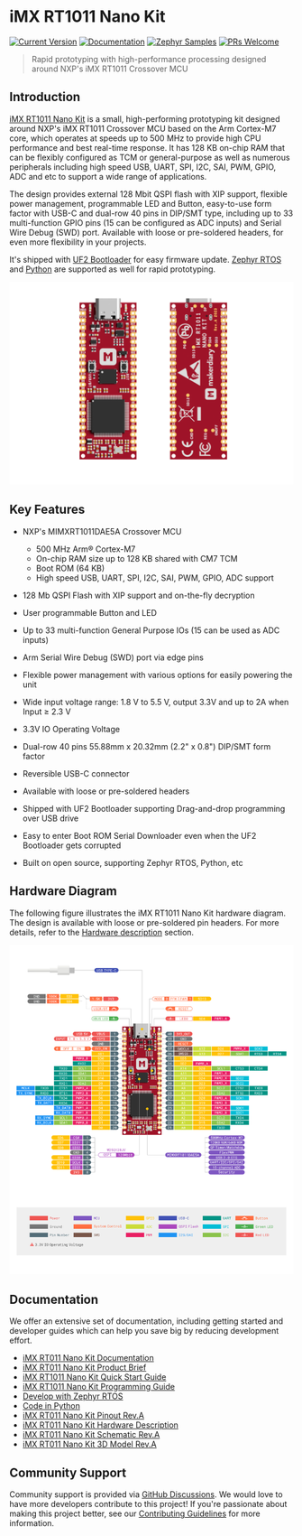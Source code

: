 # iMX RT1011 Nano Kit
[![Current Version](https://img.shields.io/github/tag/makerdiary/imxrt1011-nanokit.svg)](https://github.com/makerdiary/imxrt1011-nanokit/tags)
[![Documentation](https://github.com/makerdiary/imxrt1011-nanokit/actions/workflows/documentation.yml/badge.svg?branch=main)](https://wiki.makerdiary.com/imxrt1011-nanokit)
[![Zephyr Samples](https://github.com/makerdiary/imxrt1011-nanokit/actions/workflows/twister-samples.yml/badge.svg?branch=main)](https://wiki.makerdiary.com/imxrt1011-nanokit/guides/zephyr/samples/)
[![PRs Welcome](https://img.shields.io/badge/PRs-welcome-brightgreen.svg?color=informational)](/.github/CONTRIBUTING.md)

> Rapid prototyping with high-performance processing designed around NXP's iMX RT1011 Crossover MCU

## Introduction

[iMX RT1011 Nano Kit][imxrt1011-nanokit] is a small, high-performing prototyping kit designed around NXP's iMX RT1011 Crossover MCU based on the Arm Cortex-M7 core, which operates at speeds up to 500 MHz to provide high CPU performance and best real-time response. It has 128 KB on-chip RAM that can be flexibly configured as TCM or general-purpose as well as numerous peripherals including high speed USB, UART, SPI, I2C, SAI, PWM, GPIO, ADC and etc to support a wide range of applications.

The design provides external 128 Mbit QSPI flash with XIP support, flexible power management, programmable LED and Button, easy-to-use form factor with USB-C and dual-row 40 pins in DIP/SMT type, including up to 33 multi-function GPIO pins (15 can be configured as ADC inputs) and Serial Wire Debug (SWD) port. Available with loose or pre-soldered headers, for even more flexibility in your projects.

It's shipped with [UF2 Bootloader][uf2boot] for easy firmware update. [Zephyr RTOS][zephyr-guide] and [Python][python-guide] are supported as well for rapid prototyping.

![product hero](./docs/assets/images/imxrt1011-nanokit-hero.png)

## Key Features

* NXP's MIMXRT1011DAE5A Crossover MCU

    - 500 MHz Arm® Cortex-M7
    - On-chip RAM size up to 128 KB shared with CM7 TCM
    - Boot ROM (64 KB)
    - High speed USB, UART, SPI, I2C, SAI, PWM, GPIO, ADC support

* 128 Mb QSPI Flash with XIP support and on-the-fly decryption
* User programmable Button and LED
* Up to 33 multi-function General Purpose IOs (15 can be used as ADC inputs)
* Arm Serial Wire Debug (SWD) port via edge pins
* Flexible power management with various options for easily powering the unit
* Wide input voltage range: 1.8 V to 5.5 V, output 3.3V and up to 2A when Input ≥ 2.3 V
* 3.3V IO Operating Voltage
* Dual-row 40 pins 55.88mm x 20.32mm (2.2" x 0.8") DIP/SMT form factor
* Reversible USB-C connector
* Available with loose or pre-soldered headers
* Shipped with UF2 Bootloader supporting Drag-and-drop programming over USB drive
* Easy to enter Boot ROM Serial Downloader even when the UF2 Bootloader gets corrupted
* Built on open source, supporting Zephyr RTOS, Python, etc

## Hardware Diagram

The following figure illustrates the iMX RT1011 Nano Kit hardware diagram. The design is available with loose or pre-soldered pin headers. For more details, refer to the [Hardware description][hardware-description] section.

[![](./docs/assets/images/imxrt1011-nanokit-pinout_reva.png)][pinout]

## Documentation

We offer an extensive set of documentation, including getting started and developer guides which can help you save big by reducing development effort.

* [iMX RT011 Nano Kit Documentation][wiki]
* [iMX RT011 Nano Kit Product Brief][product-brief]
* [iMX RT1011 Nano Kit Quick Start Guide][quick-start]
* [iMX RT1011 Nano Kit Programming Guide][programming]
* [Develop with Zephyr RTOS][zephyr-guide]
* [Code in Python][python-guide]
* [iMX RT011 Nano Kit Pinout Rev.A][pinout]
* [iMX RT011 Nano Kit Hardware Description][hardware-description]
* [iMX RT011 Nano Kit Schematic Rev.A][schematic]
* [iMX RT011 Nano Kit 3D Model Rev.A][3d-model]

## Community Support

Community support is provided via [GitHub Discussions][discussions]. We would love to have more developers contribute to this project! If you're passionate about making this project better, see our [Contributing Guidelines][contributing] for more information.

[imxrt1011-nanokit]: https://makerdiary.com/products/imxrt1011-nanokit
[uf2boot]: https://wiki.makerdiary.com/imxrt1011-nanokit/programming/uf2boot/
[zephyr-guide]: https://wiki.makerdiary.com/imxrt1011-nanokit/guides/zephyr/
[python-guide]: https://wiki.makerdiary.com/imxrt1011-nanokit/guides/python/
[hardware-description]: https://wiki.makerdiary.com/imxrt1011-nanokit/imxrt1011-nanokit/hardware/
[pinout]: https://wiki.makerdiary.com/imxrt1011-nanokit/assets/attachments/imxrt1011-nanokit-pinout_reva.pdf
[wiki]: https://wiki.makerdiary.com/imxrt1011-nanokit/
[product-brief]: https://wiki.makerdiary.com/imxrt1011-nanokit/introduction/
[quick-start]: https://wiki.makerdiary.com/imxrt1011-nanokit/getting-started/
[programming]: https://wiki.makerdiary.com/imxrt1011-nanokit/programming/
[schematic]: https://wiki.makerdiary.com/imxrt1011-nanokit/assets/attachments/imxrt1011-nanokit-schematic_reva.pdf
[3d-model]: https://wiki.makerdiary.com/imxrt1011-nanokit/assets/attachments/imxrt1011-nanokit-3d-model_reva.zip
[discussions]: https://github.com/makerdiary/imxrt1011-nanokit/discussions
[contributing]: https://github.com/makerdiary/imxrt1011-nanokit/contributing/
